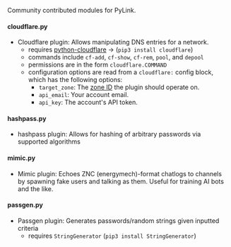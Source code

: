 Community contributed modules for PyLink.

#### cloudflare.py
- Cloudflare plugin: Allows manipulating DNS entries for a network.
    - requires [python-cloudflare](https://github.com/cloudflare/python-cloudflare) -> (`pip3 install cloudflare`)
    - commands include `cf-add`, `cf-show`, `cf-rem`, `pool`, and `depool`
    - permissions are in the form `cloudflare.COMMAND`
    - configuration options are read from a `cloudflare:` config block, which has the following options:
        * `target_zone`: The [zone ID](https://blog.cloudflare.com/cloudflare-tips-frequently-used-cloudflare-ap/) the plugin should operate on.
        * `api_email`: Your account email.
        * `api_key`: The account's API token.

#### hashpass.py
- hashpass plugin: Allows for hashing of arbitrary passwords via supported algorithms

#### mimic.py
- Mimic plugin: Echoes ZNC (energymech)-format chatlogs to channels by spawning fake users and talking as them. Useful for training AI bots and the like.

#### passgen.py
- Passgen plugin: Generates passwords/random strings given inputted criteria
    - requires `StringGenerator` (`pip3 install StringGenerator`)

